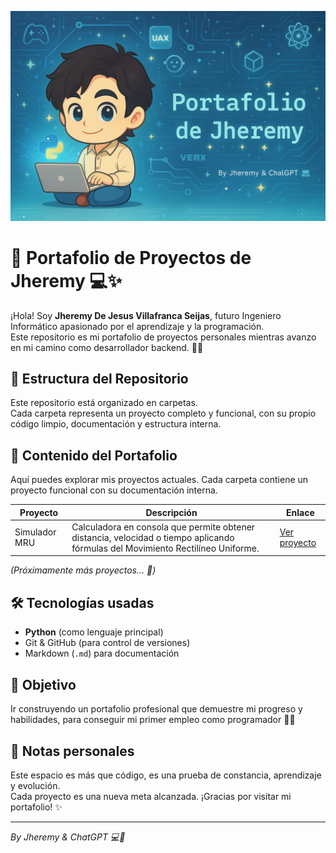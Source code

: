 <p align="center">
  <img src="Portafolio Jheremy.png" alt="Banner de bienvenida" />
</p>


# 🧠 Portafolio de Proyectos de Jheremy 💻✨

¡Hola! Soy **Jheremy De Jesus Villafranca Seijas**, futuro Ingeniero Informático apasionado por el aprendizaje y la programación.  
Este repositorio es mi portafolio de proyectos personales mientras avanzo en mi camino como desarrollador backend. 💪🩵

## 📁 Estructura del Repositorio

Este repositorio está organizado en carpetas.  
Cada carpeta representa un proyecto completo y funcional, con su propio código limpio, documentación y estructura interna.

## 📂 Contenido del Portafolio

Aquí puedes explorar mis proyectos actuales. Cada carpeta contiene un proyecto funcional con su documentación interna.

| Proyecto | Descripción | Enlace |
|----------|-------------|--------|
| Simulador MRU | Calculadora en consola que permite obtener distancia, velocidad o tiempo aplicando fórmulas del Movimiento Rectilíneo Uniforme. | [Ver proyecto](./simulador_mru) |

*(Próximamente más proyectos… 🚀)*


## 🛠️ Tecnologías usadas

- **Python** (como lenguaje principal)
- Git & GitHub (para control de versiones)
- Markdown (`.md`) para documentación

## 🚀 Objetivo

Ir construyendo un portafolio profesional que demuestre mi progreso y habilidades, para conseguir mi primer empleo como programador 👨‍💻

## 🩵 Notas personales

Este espacio es más que código, es una prueba de constancia, aprendizaje y evolución.  
Cada proyecto es una nueva meta alcanzada. ¡Gracias por visitar mi portafolio! ✨

---

_By Jheremy & ChatGPT 💻🩵_
